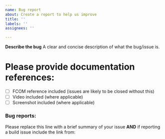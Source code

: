```yaml
---
name: Bug report
about: Create a report to help us improve
title: ''
labels: ''
assignees: ''

---
```


**Describe the bug**
A clear and concise description of what the bug/issue is.

# Please provide documentation references:

- [ ] FCOM reference included (issues are likely to be closed without this)
- [ ] Video included (where applicable)
- [ ] Screenshot included (where applicable)

<!-- You can erase any parts of this template not applicable to your Issue. -->

### Bug reports:

Please replace this line with a brief summary of your issue **AND** if reporting a build issue include the link from:
